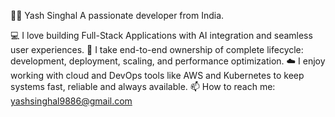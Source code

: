 👨‍💻 Yash Singhal
A passionate developer from India.

💻 I love building Full-Stack Applications with AI integration and seamless user experiences.
🚀 I take end-to-end ownership of complete lifecycle: development, deployment, scaling, and performance optimization.
☁️ I enjoy working with cloud and DevOps tools like AWS and Kubernetes to keep systems fast, reliable and always available.
📫 How to reach me: yashsinghal9886@gmail.com

